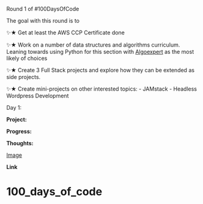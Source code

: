 Round 1 of #100DaysOfCode 

The goal with this round is to 

✨★ Get at least the AWS CCP Certificate done 

✨★ Work on a number of data structures and algorithms curriculum. Leaning towards using Python for this section with [Algoexpert](https://www.algoexpert.io/product) as the most likely of choices

✨★ Create 3 Full Stack projects and explore how they can be extended as side projects.

✨★ Create mini-projects on other interested topics: 
    - JAMstack 
    - Headless Wordpress Development




Day 1:

**Project:**

**Progress:**

**Thoughts:**

[Image]()

**Link**


<!-- https://github.com/james-priest/100-days-of-code-log -->
# 100_days_of_code
